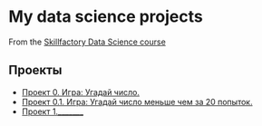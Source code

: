 # My data science projects
From the [Skillfactory Data Science course](https://skillfactory.ru/data-scientist)

## Проекты

* [Проект 0. Игра: Угадай число.](https://github.com/banzarkhan/sf_data_science/tree/main/project_0)
* [Проект 0.1. Игра: Угадай число меньше чем за 20 попыток.](https://github.com/banzarkhan/sf_data_science/tree/main/project_0_1)
* [Проект 1._______](____)
